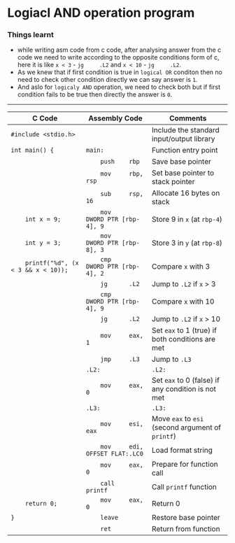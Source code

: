 # Logiacl AND operation program

### Things learnt
  - while writing asm code from c code, after analysing answer from the c code we need to write according to the opposite conditions form of c, here it is like `x < 3` - `jg     .L2` and `x < 10` - `jg     .L2`.
  - As we knew that if first condition is true in `logical OR` conditon then no need to check other condition directly we can say answer is `1`.
  - And aslo for `logicaly AND` operation, we need to check both but if first condition fails to be true then directly the answer is `0`.

---

| C Code | Assembly Code | Comments |
|--------|----------------|----------|
| `#include <stdio.h>` | | Include the standard input/output library |
| `int main() {` | `main:` | Function entry point |
| | `    push    rbp` | Save base pointer |
| | `    mov     rbp, rsp` | Set base pointer to stack pointer |
| | `    sub     rsp, 16` | Allocate 16 bytes on stack |
| `    int x = 9;` | `    mov     DWORD PTR [rbp-4], 9` | Store 9 in `x` (at `rbp-4`) |
| `    int y = 3;` | `    mov     DWORD PTR [rbp-8], 3` | Store 3 in `y` (at `rbp-8`) |
| `    printf("%d", (x < 3 && x < 10));` | `    cmp     DWORD PTR [rbp-4], 2` | Compare `x` with 3 |
| | `    jg      .L2` | Jump to `.L2` if `x` > 3 |
| | `    cmp     DWORD PTR [rbp-4], 9` | Compare `x` with 10 |
| | `    jg      .L2` | Jump to `.L2` if `x` > 10 |
| | `    mov     eax, 1` | Set `eax` to 1 (true) if both conditions are met |
| | `    jmp     .L3` | Jump to `.L3` |
| | `.L2:` | `.L2:` | Label for false condition |
| | `    mov     eax, 0` | Set `eax` to 0 (false) if any condition is not met |
| | `.L3:` | `.L3:` | Label for end of comparison |
| | `    mov     esi, eax` | Move `eax` to `esi` (second argument of `printf`) |
| | `    mov     edi, OFFSET FLAT:.LC0` | Load format string |
| | `    mov     eax, 0` | Prepare for function call |
| | `    call    printf` | Call `printf` function |
| `    return 0;` | `    mov     eax, 0` | Return 0 |
| `}` | `    leave` | Restore base pointer |
| | `    ret` | Return from function |
